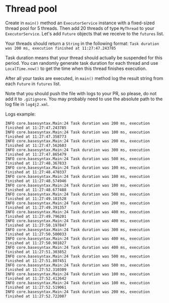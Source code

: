 # Thread pool

Create in `main()` method an `ExecutorService` instance with a fixed-sized thread pool for 5 threads.
Then add 20 threads of type `MyThread` to your `ExecutorService`. 
Let's add `Future` objects that we receive to the `futures` list.

Your threads should return a `String` in the following format:
```Task duration was 200 ms, execution finished at 11:27:47.243785```

Task duration means that your thread should actually be suspended for this period.
You can randomly generate task duration for each thread and use `LocalTime.now()` 
to get the time when this thread finishes execution. 

After all your tasks are executed, in `main()` method log the result string from each `Future` in `futures` list.

Note that you should push the file with logs to your PR, so please, do not add it to `.gitignore`.
You may probably need to use the absolute path to the log file in `log4j2.xml`.

Logs example:
```
INFO core.basesyntax.Main:24 Task duration was 200 ms, execution finished at 11:27:47.243785
INFO core.basesyntax.Main:24 Task duration was 100 ms, execution finished at 11:27:47.358773
INFO core.basesyntax.Main:24 Task duration was 200 ms, execution finished at 11:27:47.562603
INFO core.basesyntax.Main:24 Task duration was 300 ms, execution finished at 11:27:47.865479
INFO core.basesyntax.Main:24 Task duration was 500 ms, execution finished at 11:27:48.367833
INFO core.basesyntax.Main:24 Task duration was 100 ms, execution finished at 11:27:48.470337
INFO core.basesyntax.Main:24 Task duration was 100 ms, execution finished at 11:27:48.574946
INFO core.basesyntax.Main:24 Task duration was 100 ms, execution finished at 11:27:48.677488
INFO core.basesyntax.Main:24 Task duration was 500 ms, execution finished at 11:27:49.181528
INFO core.basesyntax.Main:24 Task duration was 200 ms, execution finished at 11:27:49.391357
INFO core.basesyntax.Main:24 Task duration was 400 ms, execution finished at 11:27:49.796201
INFO core.basesyntax.Main:24 Task duration was 400 ms, execution finished at 11:27:50.197847
INFO core.basesyntax.Main:24 Task duration was 300 ms, execution finished at 11:27:50.500033
INFO core.basesyntax.Main:24 Task duration was 400 ms, execution finished at 11:27:50.901827
INFO core.basesyntax.Main:24 Task duration was 400 ms, execution finished at 11:27:51.303852
INFO core.basesyntax.Main:24 Task duration was 500 ms, execution finished at 11:27:51.807451
INFO core.basesyntax.Main:24 Task duration was 500 ms, execution finished at 11:27:52.310309
INFO core.basesyntax.Main:24 Task duration was 100 ms, execution finished at 11:27:52.412642
INFO core.basesyntax.Main:24 Task duration was 100 ms, execution finished at 11:27:52.519061
INFO core.basesyntax.Main:24 Task duration was 200 ms, execution finished at 11:27:52.722007
```
